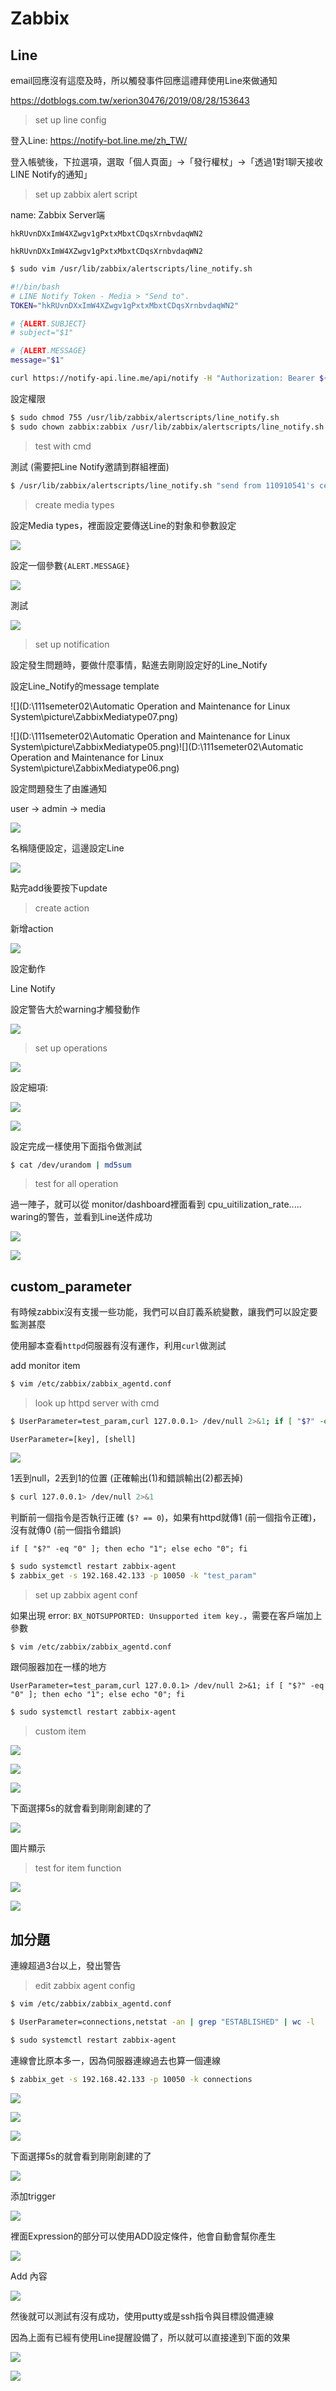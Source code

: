 # Zabbix

## Line

email回應沒有這麼及時，所以觸發事件回應這禮拜使用Line來做通知

https://dotblogs.com.tw/xerion30476/2019/08/28/153643



> set up line config

登入Line: https://notify-bot.line.me/zh_TW/

登入帳號後，下拉選項，選取「個人頁面」→「發行權杖」→「透過1對1聊天接收LINE Notify的通知」



> set up zabbix alert script

name: Zabbix Server端

`hkRUvnDXxImW4XZwgv1gPxtxMbxtCDqsXrnbvdaqWN2`

`hkRUvnDXxImW4XZwgv1gPxtxMbxtCDqsXrnbvdaqWN2`



```sh
$ sudo vim /usr/lib/zabbix/alertscripts/line_notify.sh
```



```sh
#!/bin/bash
# LINE Notify Token - Media > "Send to".
TOKEN="hkRUvnDXxImW4XZwgv1gPxtxMbxtCDqsXrnbvdaqWN2"

# {ALERT.SUBJECT}
# subject="$1"

# {ALERT.MESSAGE}
message="$1"

curl https://notify-api.line.me/api/notify -H "Authorization: Bearer ${TOKEN}" -F "message=${message}"
```

設定權限

```sh
$ sudo chmod 755 /usr/lib/zabbix/alertscripts/line_notify.sh
$ sudo chown zabbix:zabbix /usr/lib/zabbix/alertscripts/line_notify.sh
```



> test with cmd

測試 (需要把Line Notify邀請到群組裡面)

```sh
$ /usr/lib/zabbix/alertscripts/line_notify.sh "send from 110910541's centos7"
```



> create media types

設定Media types，裡面設定要傳送Line的對象和參數設定



![](picture/ZabbixMediatype01.png)



設定一個參數`{ALERT.MESSAGE}`

![](picture/Zabbix2Line01.png)

測試

![](picture/Zabbix2Line02.png)



> set up notification

設定發生問題時，要做什麼事情，點進去剛剛設定好的Line_Notify

設定Line_Notify的message template

![](D:\111semeter02\Automatic Operation and Maintenance for Linux System\picture\ZabbixMediatype07.png)

![](D:\111semeter02\Automatic Operation and Maintenance for Linux System\picture\ZabbixMediatype05.png)![](D:\111semeter02\Automatic Operation and Maintenance for Linux System\picture\ZabbixMediatype06.png)



設定問題發生了由誰通知

user -> admin -> media

![](picture/ZabbixMediatype08.png)



名稱隨便設定，這邊設定Line

![](picture/Zabbix2Line03.png)

點完add後要按下update



> create action

新增action

![](picture/ZabbixAction01.png)



設定動作

Line Notify

設定警告大於warning才觸發動作

![](picture/Zabbix2Line04.png)

>  set up operations

![](picture/Zabbix2Line05.png)

設定細項: 

![](picture/Zabbix2Line06.png)

![](picture/Zabbix2Line07.png)





設定完成一樣使用下面指令做測試

```sh
$ cat /dev/urandom | md5sum
```



> test for all operation

過一陣子，就可以從 monitor/dashboard裡面看到 cpu_uitilization_rate..... waring的警告，並看到Line送件成功



![](picture/Zabbix2Line08.png)

![](picture/Zabbix2Line09.png)







## custom_parameter

有時候zabbix沒有支援一些功能，我們可以自訂義系統變數，讓我們可以設定要監測甚麼



使用腳本查看`httpd`伺服器有沒有運作，利用`curl`做測試

add monitor item

```sh
$ vim /etc/zabbix/zabbix_agentd.conf
```

> look up httpd server with cmd 

```sh
$ UserParameter=test_param,curl 127.0.0.1> /dev/null 2>&1; if [ "$?" -eq "0" ]; then echo "1"; else echo "0"; fi
```

`UserParameter=[key], [shell]`

![](picture/ZabbixCustomParameter.png)

1丟到null，2丟到1的位置 (正確輸出(1)和錯誤輸出(2)都丟掉)

```sh
$ curl 127.0.0.1> /dev/null 2>&1
```

判斷前一個指令是否執行正確 (`$? == 0`)，如果有httpd就傳1 (前一個指令正確)，沒有就傳0 (前一個指令錯誤)

```
if [ "$?" -eq "0" ]; then echo "1"; else echo "0"; fi
```



```sh
$ sudo systemctl restart zabbix-agent
$ zabbix_get -s 192.168.42.133 -p 10050 -k "test_param"
```

> set up zabbix agent conf

如果出現 error: `BX_NOTSUPPORTED: Unsupported item key.`，需要在客戶端加上參數

```sh
$ vim /etc/zabbix/zabbix_agentd.conf
```

跟伺服器加在一樣的地方

```
UserParameter=test_param,curl 127.0.0.1> /dev/null 2>&1; if [ "$?" -eq "0" ]; then echo "1"; else echo "0"; fi
```



```sh
$ sudo systemctl restart zabbix-agent
```



> custom item

![](picture/ZabbixHostItem01.png)

![](picture/ZabbixHostItem02.png)



![](picture/ZabbixSetUpHttpd01.png)

下面選擇5s的就會看到剛剛創建的了

![](picture/ZabbixSetUpHttpd02.png)



圖片顯示

> test for item function

![](picture/ZabbixSetUpHttpd03.png)

![](picture/ZabbixSetUpHttpd04.png)





## 加分題

連線超過3台以上，發出警告

> edit zabbix agent config

```sh
$ vim /etc/zabbix/zabbix_agentd.conf
```



```sh
$ UserParameter=connections,netstat -an | grep "ESTABLISHED" | wc -l
```



```sh
$ sudo systemctl restart zabbix-agent
```

連線會比原本多一，因為伺服器連線過去也算一個連線

```sh
$ zabbix_get -s 192.168.42.133 -p 10050 -k connections
```

![](picture/ZabbixHostItem01.png)

![](picture/ZabbixHostItem02.png)



![](picture/ZabbixSetUpConnections01.png)



下面選擇5s的就會看到剛剛創建的了

![](picture/ZabbixSetUpConnections02.png)



添加trigger

![](picture\ZabbixHostTrigger01.png)





裡面Expression的部分可以使用ADD設定條件，他會自動會幫你產生

![](picture/ZabbixSetUpConnections03.png)

Add 內容

![](picture/ZabbixSetUpConnections04.png)

然後就可以測試有沒有成功，使用putty或是ssh指令與目標設備連線

因為上面有已經有使用Line提醒設備了，所以就可以直接達到下面的效果



![](picture/ZabbixSetUpConnections05.png)



![](picture/ZabbixSetUpConnections06.png)
